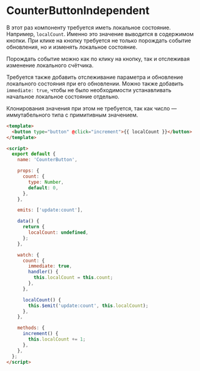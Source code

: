 # CounterButtonIndependent

В этот раз компоненту требуется иметь локальное состояние. Например, `localCount`. Именно это значение выводится в
содержимом кнопки. При клике на кнопку требуется не только порождать событие обновления, но и изменять локальное
состояние.

Порождать событие можно как по клику на кнопку, так и отслеживая изменение локального счётчика.

Требуется также добавить отслеживание параметра и обновление локального состояния при его обновлении. Можно также
добавить `immediate: true`, чтобы не было необходимости устанавливать начальное локальное состояние отдельно.

Клонирования значения при этом не требуется, так как число — иммутабельного типа с примитивным значением.

```html
<template>
  <button type="button" @click="increment">{{ localCount }}</button>
</template>

<script>
  export default {
    name: 'CounterButton',

    props: {
      count: {
        type: Number,
        default: 0,
      },
    },

    emits: ['update:count'],

    data() {
      return {
        localCount: undefined,
      };
    },

    watch: {
      count: {
        immediate: true,
        handler() {
          this.localCount = this.count;
        },
      },

      localCount() {
        this.$emit('update:count', this.localCount);
      },
    },

    methods: {
      increment() {
        this.localCount += 1;
      },
    },
  };
</script>
```
